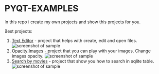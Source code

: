 # PYQT-EXAMPLES
In this repo i create my own projects and show this projects for you.

Best projects:
1. [Text Editor](https://github.com/l-arkadiy-l/PYQT-EXAMPLES/tree/main/Текстовый%20редактор%201.0) - project that helps with create, edit and open files.
  ![screenshot of sample](https://d.radikal.ru/d27/2011/5d/dcbee01685b2.png)
2. [Opacity Images](https://github.com/l-arkadiy-l/PYQT-EXAMPLES/tree/main/opacity_image) - project that you can play with your images. Change images opacity.
  ![screenshot of sample](https://b.radikal.ru/b09/2011/01/215a8dbe5182.png)
3. [Search by movies](https://github.com/l-arkadiy-l/PYQT-EXAMPLES/tree/main/search%20by%20movies) - project that show you how to search in sqlite table.
  ![screenshot of sample](https://c.radikal.ru/c04/2011/1e/39e696382a89.png)

